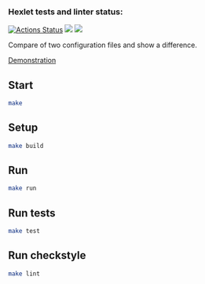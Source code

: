 ### Hexlet tests and linter status:
[![Actions Status](https://github.com/Reydenge/java-project-71/workflows/hexlet-check/badge.svg)](https://github.com/Reydenge/java-project-71/actions) <a href="https://codeclimate.com/github/Reydenge/java-project-71/maintainability"><img src="https://api.codeclimate.com/v1/badges/920199e8bdee7e530849/maintainability" /></a> <a href="https://codeclimate.com/github/Reydenge/java-project-71/test_coverage"><img src="https://api.codeclimate.com/v1/badges/920199e8bdee7e530849/test_coverage" /></a>

Compare of two configuration files and show a difference.

[Demonstration](https://asciinema.org/a/542718)

## Start

```sh
make
```

## Setup
```sh
make build
```

## Run
```sh
make run
```

## Run tests
```sh
make test
```

## Run checkstyle
```sh
make lint
```
